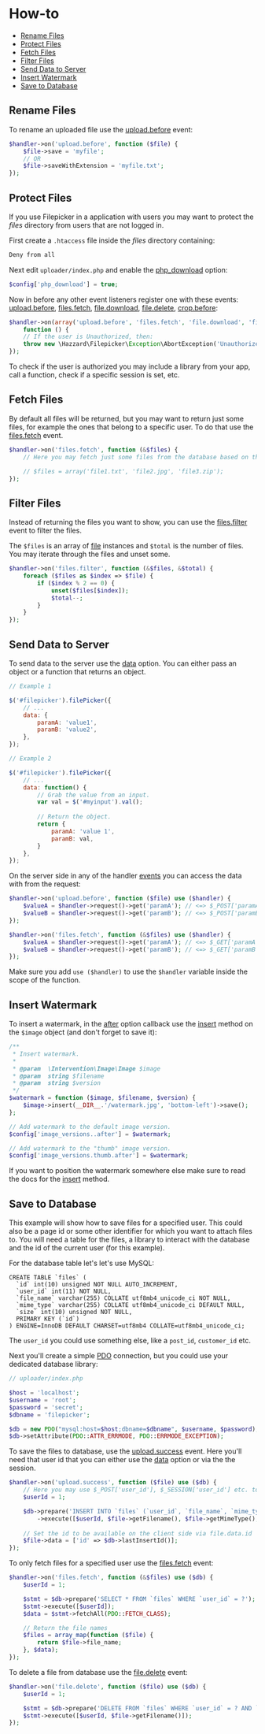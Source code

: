 # How-to

- [Rename Files](#rename-files)
- [Protect Files](#protect-files)
- [Fetch Files](#fetch-files)
- [Filter Files](#filter-files)
- [Send Data to Server](#send-data-to-server)
- [Insert Watermark](#insert-watermark)
- [Save to Database](#save-to-database)

## Rename Files

To rename an uploaded file use the [upload.before](apiphp.md#uploadbefore) event:

```php
$handler->on('upload.before', function ($file) {
    $file->save = 'myfile';
    // OR
    $file->saveWithExtension = 'myfile.txt';
});
```

## Protect Files

If you use Filepicker in a application with users you may want to protect the _files_ directory from users that are not logged in.

First create a `.htaccess` file inside the _files_ directory containing:

```php
Deny from all 
```

Next edit `uploader/index.php` and enable the [php_download](configphp.md#php_download) option: 

```php
$config['php_download'] = true;
```

Now in before any other event listeners register one with these events: [upload.before](apiphp.md#uploadbefore), [files.fetch](apiphp.md#filesfetch), [file.download](apiphp.md#filedownload), [file.delete](apiphp.md#filedelete), [crop.before](apiphp.md#cropbefore):

```php
$handler->on(array('upload.before', 'files.fetch', 'file.download', 'file.delete', 'crop.before'), 
    function () {
	// If the user is Unauthorized, then:
	throw new \Hazzard\Filepicker\Exception\AbortException('Unauthorized');
});
```

To check if the user is authorized you may include a library from your app, call a function, check if a specific session is set, etc.

## Fetch Files

By default all files will be returned, but you may want to return just some files, for example the ones that belong to a specific user. To do that use the [files.fetch](apiphp.md#filesfetch) event.

```php
$handler->on('files.fetch', function (&$files) {
    // Here you may fetch just some files from the database based on the current user, etc.

    // $files = array('file1.txt', 'file2.jpg', 'file3.zip');
});
```

## Filter Files

Instead of returning the files you want to show, you can use the [files.filter](apiphp.md#filesfilter) event to filter the files.

The `$files` is an array of [file](https://github.com/symfony/HttpFoundation/blob/2.6/File/File.php) instances and `$total` is the number of files. You may iterate through the files and unset some.

```php
$handler->on('files.filter', function (&$files, &$total) {
    foreach ($files as $index => $file) {
        if ($index % 2 == 0) { 
            unset($files[$index]);
            $total--;
        }
    }
});
```

## Send Data to Server

To send data to the server use the [data](configjs.md#data) option. You can either pass an object or a function that returns an object.

```javascript   
// Example 1

$('#filepicker').filePicker({
	// ... 
	data: {
		paramA: 'value1',
		paramB: 'value2',
	},
});

// Example 2

$('#filepicker').filePicker({
	// ... 
	data: function() { 
		// Grab the value from an input.
		var val = $('#myinput').val();
		
        // Return the object.
		return {
			paramA: 'value 1',
			paramB: val,
		} 
	},
});
```

On the server side in any of the handler [events](apiphp.md#available-events) you can access the data with from the request:

```php
$handler->on('upload.before', function ($file) use ($handler) {
	$valueA = $handler->request()->get('paramA'); // <=> $_POST['paramA']
	$valueB = $handler->request()->get('paramB'); // <=> $_POST['paramB']
});

$handler->on('files.fetch', function (&$files) use ($handler) {
	$valueA = $handler->request()->get('paramA'); // <=> $_GET['paramA']
	$valueB = $handler->request()->get('paramB'); // <=> $_GET['paramB']
});
```

Make sure you add `use ($handler)` to use the `$handler` variable inside the scope of the function.

## Insert Watermark

To insert a watermark, in the [after](configphp#after) option callback use the [insert](http://image.intervention.io/api/insert) method on the `$image` object (and don't forget to save it):

```php
/**
 * Insert watermark.
 *
 * @param  \Intervention\Image\Image $image
 * @param  string $filename
 * @param  string $version
 */
$watermark = function ($image, $filename, $version) {
    $image->insert(__DIR__.'/watermark.jpg', 'bottom-left')->save();
};

// Add watermark to the default image version.
$config['image_versions..after'] = $watermark;

// Add watermark to the "thumb" image version.
$config['image_versions.thumb.after'] = $watermark;
```

If you want to position the watermark somewhere else make sure to read the docs for the [insert](http://image.intervention.io/api/insert) method. 

## Save to Database

This example will show how to save files for a specified user. This could also be a page id or some other identifier for which you want to attach files to.
You will need a table for the files, a library to interact with the database and the id of the current user (for this example). 

For the database table let's let's use MySQL:

```mysql
CREATE TABLE `files` (
  `id` int(10) unsigned NOT NULL AUTO_INCREMENT,
  `user_id` int(11) NOT NULL,
  `file_name` varchar(255) COLLATE utf8mb4_unicode_ci NOT NULL,
  `mime_type` varchar(255) COLLATE utf8mb4_unicode_ci DEFAULT NULL,
  `size` int(10) unsigned NOT NULL,
  PRIMARY KEY (`id`)
) ENGINE=InnoDB DEFAULT CHARSET=utf8mb4 COLLATE=utf8mb4_unicode_ci;
```
The `user_id` you could use something else, like a `post_id`, `customer_id` etc.

Next you'll create a simple [PDO](http://php.net/manual/en/book.pdo.php) connection, but you could use your dedicated database library:

```php
// uploader/index.php

$host = 'localhost';
$username = 'root';
$password = 'secret';
$dbname = 'filepicker';

$db = new PDO("mysql:host=$host;dbname=$dbname", $username, $password);
$db->setAttribute(PDO::ATTR_ERRMODE, PDO::ERRMODE_EXCEPTION);
```

To save the files to database, use the [upload.success](apiphp.md#upload.success) event. 
Here you'll need that user id that you can either use the [data](configjs.md#data) option or via the the session.

```php
$handler->on('upload.success', function ($file) use ($db) {
    // Here you may use $_POST['user_id'], $_SESSION['user_id'] etc. to ge the id of the user.
    $userId = 1;

    $db->prepare('INSERT INTO `files` (`user_id`, `file_name`, `mime_type`, `size`) VALUES (?, ?, ?, ?)')
        ->execute([$userId, $file->getFilename(), $file->getMimeType(), $file->getSize()]);
    
    // Set the id to be available on the client side via file.data.id
    $file->data = ['id' => $db->lastInsertId()];
});     
```

To only fetch files for a specified user use the [files.fetch](apiphp.md#files.fetch) event:

```php
$handler->on('files.fetch', function (&$files) use ($db) {
    $userId = 1;

    $stmt = $db->prepare('SELECT * FROM `files` WHERE `user_id` = ?');
    $stmt->execute([$userId]);
    $data = $stmt->fetchAll(PDO::FETCH_CLASS);

    // Return the file names
    $files = array_map(function ($file) {
        return $file->file_name;
    }, $data);
});
```

To delete a file from database use the  [file.delete](apiphp.md#file.delete) event:

```php
$handler->on('file.delete', function ($file) use ($db) {
    $userId = 1;

    $stmt = $db->prepare('DELETE FROM `files` WHERE `user_id` = ? AND `file_name` = ?');
    $stmt->execute([$userId, $file->getFilename()]);
});
```
